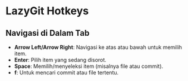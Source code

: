 # LazyGit Hotkeys

## Navigasi di Dalam Tab
- **Arrow Left/Arrow Right**: Navigasi ke atas atau bawah untuk memilih item.
- **Enter**: Pilih item yang sedang disorot.
- **Space**: Memilih/menyeleksi item (misalnya file atau commit).
- **f**: Untuk mencari commit atau file tertentu.